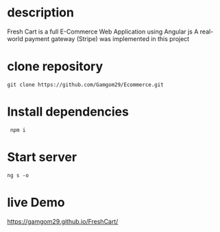 # description
<p>
  Fresh Cart is a full E-Commerce Web Application using Angular js 
  A real-world payment gateway (Stripe) was implemented in this project
</p>

# clone repository
```
git clone https://github.com/Gamgom29/Ecommerce.git
```

# Install dependencies
```
 npm i 
```

# Start server
```
ng s -o
```

 # live Demo
https://gamgom29.github.io/FreshCart/

